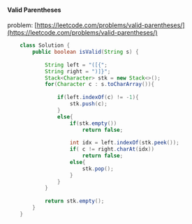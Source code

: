 #### Valid Parentheses  

problem: [https://leetcode.com/problems/valid-parentheses/](https://leetcode.com/problems/valid-parentheses/)

```java
    class Solution {
        public boolean isValid(String s) {
            
            String left = "([{";
            String right = ")]}";
            Stack<Character> stk = new Stack<>();
            for(Character c : s.toCharArray()){
                
                if(left.indexOf(c) != -1){
                    stk.push(c);
                }
                else{
                    if(stk.empty())
                        return false;
                    
                    int idx = left.indexOf(stk.peek());
                    if( c != right.charAt(idx))
                        return false;
                    else{
                        stk.pop();
                    }
                }
            }
            
            return stk.empty();
        }
    }

```